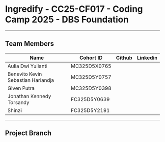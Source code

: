 # Ingredify - CC25-CF017 - Coding Camp 2025 - DBS Foundation
___
## Team Members
| Name                                 | Cohort ID     | Github      | Linkedin    |
| ------------------------------------ | ------------- | ----------- | ----------- |
| Aulia Dwi Yulianti                   | MC325D5X0765  |             |             |
| Benevito Kevin Sebastian Hariandja   | MC325D5Y0757  |             |             |
| Given Putra                          | MC325D5Y0398  |             |             |
| Jonathan Kennedy Torsandy            | FC325D5Y0639  |             |             |
| Shinzi                               | FC325D5Y2191  |             |             |
___
## Project Branch
